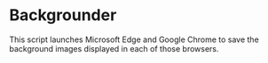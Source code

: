 # Backgrounder

This script launches Microsoft Edge and Google Chrome to save the background images displayed in each of those browsers.